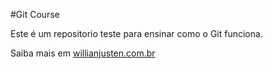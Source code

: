 #Git Course

Este é um repositorio teste para ensinar como o Git funciona.

Saiba mais em [willianjusten.com.br](http://willianjusten.com.br)
